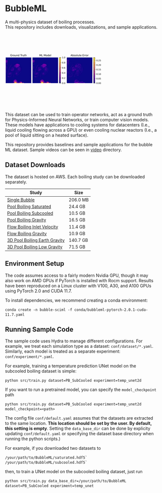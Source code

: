 # BubbleML

A multi-physics dataset of boiling processes.  
This repository includes downloads, visualizations, and sample applications.

![SubCooled Temperature](video/subcooled.gif)

This dataset can be used to train operator networks, act as a ground truth for Physics-Informed Neural Networks, or train computer vision models.
These models have applications to cooling systems for datacenters (I.e., liquid cooling flowing across a GPU) or even cooling nuclear reactors (I.e., a pool of liquid sitting on a heated surface).

This repository provides baselines and sample applications for the bubble ML dataset. Sample videos can be seen in [video](video/) directory. 

## Dataset Downloads

The dataset is hosted on AWS. Each boiling study can be downloaded separately.

| Study | Size |
|-----------------------|----|
| [Single Bubble](https://bubble-ml-simulations.s3.us-east-2.amazonaws.com/single-bubble.tar.gz)     | 206.0 MB |
| [Pool Boiling Saturated](https://bubble-ml-simulations.s3.us-east-2.amazonaws.com/pool-boiling-saturated-fc72-2d.tar.gz)      | 24.4 GB |
| [Pool Boiling Subcooled](https://bubble-ml-simulations.s3.us-east-2.amazonaws.com/pool-boiling-subcooled-fc72-2d.tar.gz)      | 10.5 GB |
| [Pool Boiling Gravity](https://bubble-ml-simulations.s3.us-east-2.amazonaws.com/pool-boiling-gravity-fc72-2d.tar.gz)        | 16.5 GB |
| [Flow Boiling Inlet Velocity](https://bubble-ml-simulations.s3.us-east-2.amazonaws.com/flow-boiling-velscale-fc72-2d.tar.gz) | 11.4 GB |
| [Flow Boiling Gravity](https://bubble-ml-simulations.s3.us-east-2.amazonaws.com/flow-boiling-gravity-fc72-2d.tar.gz)        | 10.9 GB |
| [3D Pool Boiling Earth Gravity](https://anl.app.box.com/s/wwj2f9b0t2eetjmieoj163axmxctuswd)    | 140.7 GB |
| [3D Pool Boiling Low Gravity](https://anl.app.box.com/s/vnsfq59k9gnkhxyhhrc48sjwj61sjnia/) | 71.5 GB |

## Environment Setup
The code assumes access to a fairly modern Nvidia GPU, though
it may also work on AMD GPUs if PyTorch is installed with Rocm support.
Results have been reproduced on a Linux cluster with V100, A30, and A100 GPUs using PyTorch 2.0 and CUDA 11.7.

To install dependencies, we recommend creating a conda environment:

~~~~
conda create -n bubble-sciml -f conda/bubbleml-pytorch-2.0.1-cuda-11.7.yaml
~~~~

## Running Sample Code

The sample code uses Hydra to manage different configurations.
For example, we treat each simulation type as a dataset: `conf/dataset/*.yaml`.
Similarly, each model is treated as a separate experiment: `conf/experiment/*.yaml`.

For example, training a temperature prediction UNet model on the subcooled boiling dataset is simple:

~~~~
python src/train.py dataset=PB_SubCooled experiment=temp_unet2d
~~~~

If you want to run a pretrained model, you can specify the `model_checkpoint` path

~~~~
python src/train.py dataset=PB_SubCooled experiment=temp_unet2d model_checkpoint=<path>
~~~~

The config file `conf/default.yaml` assumes that the datasets are extracted to the same location.
**This location should be set by the user. By default, this setting is empty**.
Setting the `data_base_dir`  can be done by explicity updating `conf/default.yaml` or
specifying the dataset base directory when running the python scripts.) 

For example, if you downloaded two datasets to 

~~~~
/your/path/to/BubbleML/saturated.hdf5`  
/your/path/to/BubbleML/subcooled.hdf5`  
~~~~

then, to train a UNet model on the subcooled boiling dataset, just run

~~~~
python src/train.py data_base_dir=/your/path/to/BubbleML dataset=PB_SubCooled experiment=temp_unet
~~~~
